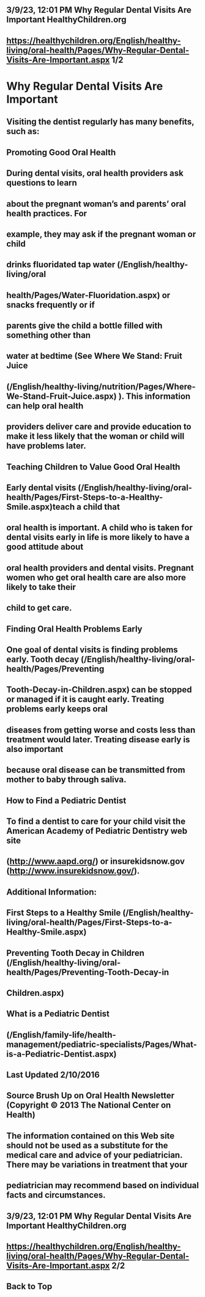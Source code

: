 ## 3/9/23, 12:01 PM Why Regular Dental Visits Are Important HealthyChildren.org 

## https://healthychildren.org/English/healthy-living/oral-health/Pages/Why-Regular-Dental-Visits-Are-Important.aspx 1/2 

# Why Regular Dental Visits Are Important 

## Visiting the dentist regularly has many benefits, such as: 

## Promoting Good Oral Health 

## During dental visits, oral health providers ask questions to learn 

## about the pregnant woman’s and parents’ oral health practices. For 

## example, they may ask if the pregnant woman or child 

## drinks fluoridated tap water (/English/healthy-living/oral

## health/Pages/Water-Fluoridation.aspx) or snacks frequently or if 

## parents give the child a bottle filled with something other than 

## water at bedtime (See Where We Stand: Fruit Juice 

## (/English/healthy-living/nutrition/Pages/Where-We-Stand-Fruit-Juice.aspx) ). This information can help oral health 

## providers deliver care and provide education to make it less likely that the woman or child will have problems later. 

## Teaching Children to Value Good Oral Health 

## Early dental visits (/English/healthy-living/oral-health/Pages/First-Steps-to-a-Healthy-Smile.aspx)teach a child that 

## oral health is important. A child who is taken for dental visits early in life is more likely to have a good attitude about 

## oral health providers and dental visits. Pregnant women who get oral health care are also more likely to take their 

## child to get care. 

## Finding Oral Health Problems Early 

## One goal of dental visits is finding problems early. Tooth decay (/English/healthy-living/oral-health/Pages/Preventing

## Tooth-Decay-in-Children.aspx) can be stopped or managed if it is caught early. Treating problems early keeps oral 

## diseases from getting worse and costs less than treatment would later. Treating disease early is also important 

## because oral disease can be transmitted from mother to baby through saliva. 

## How to Find a Pediatric Dentist 

## To find a dentist to care for your child visit the American Academy of Pediatric Dentistry web site 

## (http://www.aapd.org/) or insurekidsnow.gov (http://www.insurekidsnow.gov/). 

## Additional Information: 

## First Steps to a Healthy Smile (/English/healthy-living/oral-health/Pages/First-Steps-to-a-Healthy-Smile.aspx) 

## Preventing Tooth Decay in Children (/English/healthy-living/oral-health/Pages/Preventing-Tooth-Decay-in

## Children.aspx) 

## What is a Pediatric Dentist 

## (/English/family-life/health-management/pediatric-specialists/Pages/What-is-a-Pediatric-Dentist.aspx) 

## Last Updated 2/10/2016 

## Source Brush Up on Oral Health Newsletter (Copyright © 2013 The National Center on Health) 

## The information contained on this Web site should not be used as a substitute for the medical care and advice of your pediatrician. There may be variations in treatment that your 

## pediatrician may recommend based on individual facts and circumstances. 


## 3/9/23, 12:01 PM Why Regular Dental Visits Are Important HealthyChildren.org 

## https://healthychildren.org/English/healthy-living/oral-health/Pages/Why-Regular-Dental-Visits-Are-Important.aspx 2/2 

## Back to Top 


